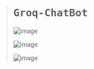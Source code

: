 ># `Groq-ChatBot`
>
>![image](https://github.com/user-attachments/assets/e17342c7-251c-476e-9174-46aa0e5620b3)
>
>![image](https://github.com/user-attachments/assets/8f95fd7b-d22b-4bcb-9f54-e5b09497a1ab)
>
>![image](https://github.com/user-attachments/assets/86160488-6a16-4b20-a0cc-fe52d8248995)
>
